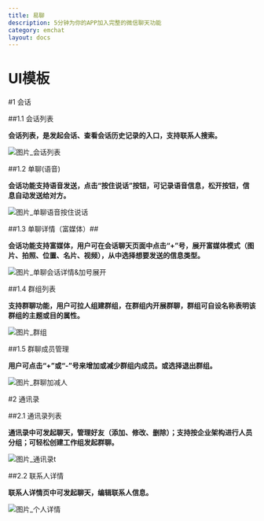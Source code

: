 ```yaml
---
title: 易聊
description: 5分钟为你的APP加入完整的微信聊天功能
category: emchat
layout: docs
---
```


# UI模板

#1 会话


##1.1 会话列表

**会话列表，是发起会话、查看会话历史记录的入口，支持联系人搜索。**

![图片_会话列表](./chatlist.png)


##1.2 单聊(语音)

**会话功能支持语音发送，点击“按住说话”按钮，可记录语音信息，松开按钮，信息自动发送给对方。**

![图片_单聊语音按住说话](./chattalk.png)


##1.3 单聊详情（富媒体）##

**会话功能支持富媒体，用户可在会话聊天页面中点击“+”号，展开富媒体模式（图片、拍照、位置、名片、视频），从中选择想要发送的信息类型。**


![图片_单聊会话详情&加号展开](./chatdetail.png)


##1.4 群组列表

**支持群聊功能，用户可拉人组建群组，在群组内开展群聊，群组可自设名称表明该群组的主题或目的属性。**

![图片_群组](./groupchat.png)

##1.5 群聊成员管理

**用户可点击“+”或“-”号来增加或减少群组内成员。或选择退出群组。**


![图片_群聊加减人](./groupdetails.png)


#2 通讯录

##2.1 通讯录列表

**通讯录中可发起聊天，管理好友（添加、修改、删除）；支持按企业架构进行人员分组；可轻松创建工作组发起群聊。**

![图片_通讯录t](./addresslist.png)


##2.2 联系人详情

**联系人详情页中可发起聊天，编辑联系人信息。**

![图片_个人详情](./persondetail.png)



